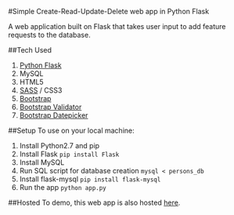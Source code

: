 #Simple Create-Read-Update-Delete web app in Python Flask

A web application built on Flask that takes user input to add feature requests to the database.

##Tech Used
1. [Python Flask](http://flask.pocoo.org/)
2. MySQL
3. HTML5
4. [SASS](http://sass-lang.com/) / CSS3
5. [Bootstrap](http://getbootstrap.com/)
6. [Bootstrap Validator](http://1000hz.github.io/bootstrap-validator/)
8. [Bootstrap Datepicker](https://github.com/eternicode/bootstrap-datepicker/)

##Setup
To use on your local machine:

1. Install Python2.7 and pip
2. Install Flask `pip install Flask`
3. Install MySQL
4. Run SQL script for database creation `mysql < persons_db`
5. Install flask-mysql `pip install flask-mysql`
6. Run the app `python app.py`

##Hosted
To demo, this web app is also hosted [here](http://ec2-52-33-231-191.us-west-2.compute.amazonaws.com/).